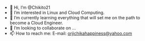 - 👋 Hi, I’m @Chikito21
- 👀 I’m interested in Linux and Cloud Computing.
- 🌱 I’m currently learning everything that will set me on the path to become a Cloud Engineer.
- 💞️ I’m looking to collaborate on ...
- 📫 How to reach me: E-mail: orjichikahappiness@yahoo.com

<!---
Chikito21/Chikito21 is a ✨ special ✨ repository because its `README.md` (this file) appears on your GitHub profile.
You can click the Preview link to take a look at your changes.
--->
